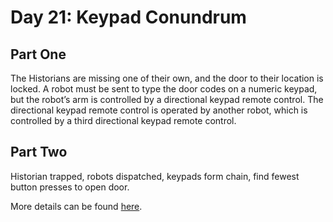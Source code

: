 # Day 21: Keypad Conundrum

## Part One

The Historians are missing one of their own, and the door to their location is locked. A robot must be sent to type the door codes on a numeric keypad, but the robot’s arm is controlled by a directional keypad remote control. The directional keypad remote control is operated by another robot, which is controlled by a third directional keypad remote control.

## Part Two

Historian trapped, robots dispatched, keypads form chain, find fewest button presses to open door.

More details can be found [here](https://adventofcode.com/2024/day/21).
